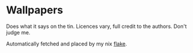 # Wallpapers

Does what it says on the tin. Licences vary, full credit to the authors. Don't judge me.

Automatically fetched and placed by my nix [flake](https://github.com/alyraffauf/nixcfg).
